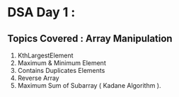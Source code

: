 # DSA Day 1 :
## Topics Covered : Array Manipulation
1. KthLargestElement
2. Maximum & Minimum Element
3. Contains Duplicates Elements
4. Reverse Array
5. Maximum Sum of Subarray ( Kadane Algorithm ).
